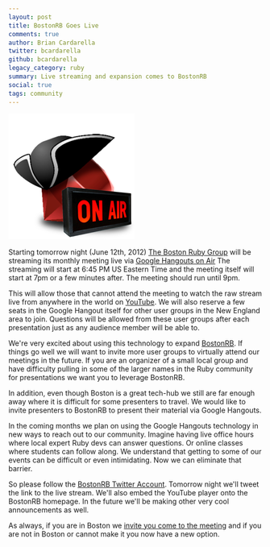 ```yaml
---
layout: post
title: BostonRB Goes Live
comments: true
author: Brian Cardarella
twitter: bcardarella
github: bcardarella
legacy_category: ruby
summary: Live streaming and expansion comes to BostonRB
social: true
tags: community
---
```


![BostonRB](/images/bostonrb.png)

Starting tomorrow night (June 12th, 2012) [The Boston Ruby Group](http://bostonrb.org)
will be streaming its monthly meeting live via [Google Hangouts on Air](http://googleblog.blogspot.com/2012/05/google-hangouts-on-air-broadcast-your.html)
The streaming will start at 6:45 PM US Eastern Time and the meeting itself will start at 7pm or a few minutes after. The meeting should run until 9pm.

This will allow those that cannot attend the meeting to watch the raw
stream live from anywhere in the world on [YouTube](http://youtube.com).
We will also reserve a few seats in the Google Hangout itself for other
user groups in the New England area to join. Questions will be allowed from
these user groups after each presentation just as any
audience member will be able to.

We're very excited about using this technology to expand
[BostonRB](http://bostonrb.org). If things go well we will want to
invite more user groups to virtually attend our meetings in the future.
If you are an organizer of a small local group and have difficulty
pulling in some of the larger names in the Ruby community for
presentations we want you to leverage BostonRB.

In addition, even though Boston is a great tech-hub we still are far
enough away where it is difficult for some presenters to travel. We
would like to invite presenters to BostonRB to present their material
via Google Hangouts.

In the coming months we plan on using the Google Hangouts technology in
new ways to reach out to our community. Imagine having live office hours
where local expert Ruby devs can answer questions. Or online classes
where students can follow along. We understand that getting to some of our
events can be difficult or even intimidating. Now we can eliminate that
barrier.

So please follow the [BostonRB Twitter Account](http://twitter.com/BostonRB). Tomorrow night
we'll tweet the link to the live stream. We'll also embed the YouTube player
onto the BostonRB homepage. In the future we'll be making other very
cool announcements as well.

As always, if you are in Boston we [invite you come to the meeting](http://guestlistapp.com/events/107814)
and if you are not in Boston or cannot make it you now have a new
option.
